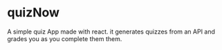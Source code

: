 # quizNow
A simple quiz App made with react. it generates quizzes from an API and grades you as you complete them them.
